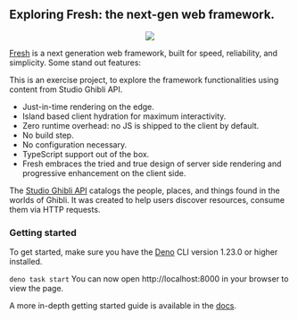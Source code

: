 
## Exploring Fresh: the next-gen web framework.

<p align="center">
  <img src="https://fresh.deno.dev/illustration/lemon-squash.svg?__frsh_c=ptksa38d3kvg">
<p>

[Fresh](https://fresh.deno.dev/) is a next generation web framework, built for speed, reliability, and simplicity. Some stand out features:

This is an exercise project, to explore the framework functionalities using content from Studio Ghibli API.
  
- Just-in-time rendering on the edge.  
- Island based client hydration for maximum interactivity.  
- Zero runtime overhead: no JS is shipped to the client by default.  
- No build step.  
- No configuration necessary.  
- TypeScript support out of the box.  
- Fresh embraces the tried and true design of server side rendering and progressive enhancement on the client side.  
  
The [Studio Ghibli API](https://ghibliapi.herokuapp.com/) catalogs the people, places, and things found in the worlds of Ghibli. It was created to help users discover resources, consume them via HTTP requests.
  
  
### Getting started
To get started, make sure you have the [Deno](https://deno.land/) CLI version 1.23.0 or higher installed.
 
`deno task start`
You can now open http://localhost:8000 in your browser to view the page.

A more in-depth getting started guide is available in the [docs](https://fresh.deno.dev/docs/introduction).
